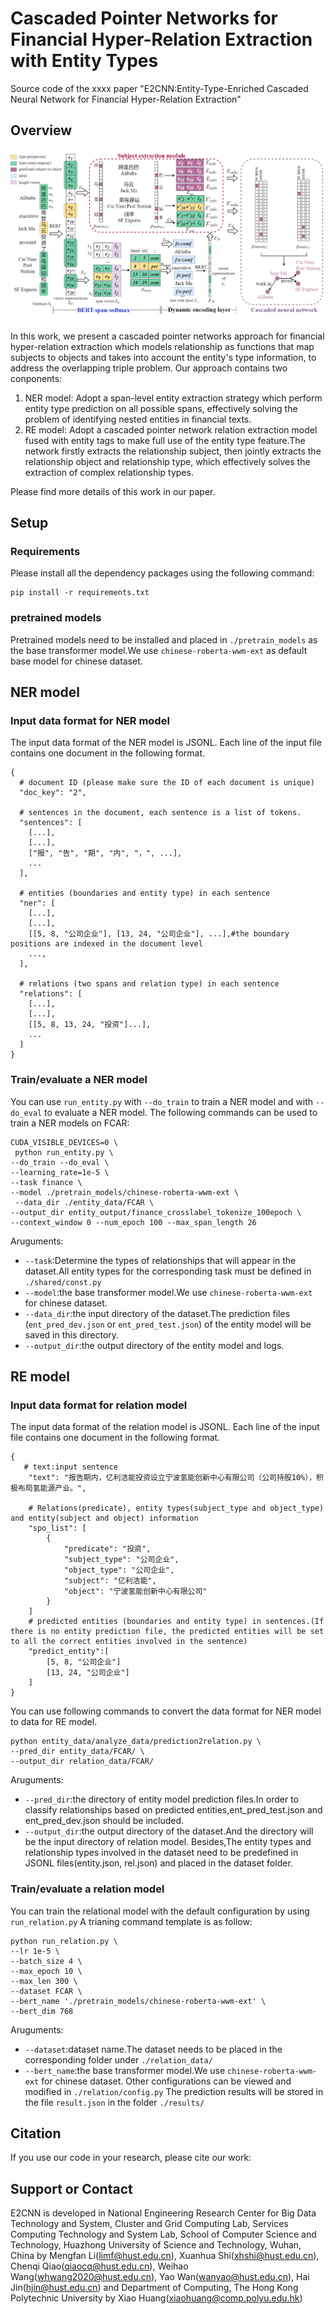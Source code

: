 # Cascaded Pointer Networks for Financial Hyper-Relation Extraction with Entity Types
Source code of the xxxx paper "E2CNN:Entity-Type-Enriched Cascaded Neural Network for Financial Hyper-Relation Extraction"

## Overview
![](./figs/overview.png)

In this work, we present a cascaded pointer networks approach for financial hyper-relation extraction which models relationship as functions that map subjects to objects and takes into account the entity's type information, to address the overlapping triple problem. Our approach contains two conponents:

1. NER model: Adopt a span-level entity extraction strategy which perform entity type prediction on all possible spans, effectively solving the problem of identifying nested entities in financial texts.
2. RE model: Adopt a cascaded pointer network relation extraction model fused with entity tags to make full use of the entity type feature.The network firstly extracts the relationship subject, then jointly extracts the relationship object and relationship type, which effectively solves the extraction of complex relationship types.

Please find more details of this work in our paper.

## Setup
### Requirements
Please install all the dependency packages using the following command:
```
pip install -r requirements.txt
```
### pretrained models
Pretrained models need to be installed and placed in `./pretrain_models` as the base transformer model.We use `chinese-roberta-wwm-ext` as default base model for chinese dataset.

## NER model

### Input data format for NER model

The input data format of the NER model is JSONL. Each line of the input file contains one document in the following format.
```
{
  # document ID (please make sure the ID of each document is unique)
  "doc_key": "2",

  # sentences in the document, each sentence is a list of tokens.
  "sentences": [
    [...],
    [...],
    ["报", "告", "期", "内", "，", ...],
    ...
  ],

  # entities (boundaries and entity type) in each sentence
  "ner": [
    [...],
    [...],
    [[5, 8, "公司企业"], [13, 24, "公司企业"], ...],#the boundary positions are indexed in the document level
    ...,
  ],

  # relations (two spans and relation type) in each sentence
  "relations": [
    [...],
    [...],
    [[5, 8, 13, 24, "投资"]...],
    ...
  ]
}
```


### Train/evaluate a NER model

You can use `run_entity.py` with `--do_train` to train a NER model and with `--do_eval` to evaluate a NER model. 
The following commands can be used to train a NER models on FCAR:
```
CUDA_VISIBLE_DEVICES=0 \
 python run_entity.py \
--do_train --do_eval \
--learning_rate=1e-5 \
--task finance \
--model ./pretrain_models/chinese-roberta-wwm-ext \
 --data_dir ./entity_data/FCAR \
--output_dir entity_output/finance_crosslabel_tokenize_100epoch \
--context_window 0 --num_epoch 100 --max_span_length 26
```
Aruguments:
* `--task`:Determine the types of relationships that will appear in the dataset.All entity types for the corresponding task must be defined in `./shared/const.py`
* `--model`:the base transformer model.We use `chinese-roberta-wwm-ext` for chinese dataset.
* `--data_dir`:the input directory of the dataset.The prediction files (`ent_pred_dev.json` or `ent_pred_test.json`) of the entity model will be saved in this directory.
* `--output_dir`:the output directory of the entity model and logs.

## RE model

### Input data format for relation model

The input data format of the relation model is JSONL. Each line of the input file contains one document in the following format.
```
{
   # text:input sentence
    "text": "报告期内，亿利洁能投资设立宁波氢能创新中心有限公司（公司持股10%），积极布局氢能源产业。",

    # Relations(predicate), entity types(subject_type and object_type) and entity(subject and object) information
    "spo_list": [
        {
            "predicate": "投资",
            "subject_type": "公司企业",
            "object_type": "公司企业",
            "subject": "亿利洁能", 
            "object": "宁波氢能创新中心有限公司"
        }
    ]
    # predicted entities (boundaries and entity type) in sentences.(If there is no entity prediction file, the predicted entities will be set to all the correct entities involved in the sentence)
    "predict_entity":[
        [5, 8, "公司企业"]
        [13, 24, "公司企业"]
    ]
}
```
You can use following commands to convert the data format for NER model to data for RE model.
```
python entity_data/analyze_data/prediction2relation.py \
--pred_dir entity_data/FCAR/ \
--output_dir relation_data/FCAR/ 
``` 
Aruguments:
* `--pred_dir`:the directory of entity model prediction files.In order to classify relationships based on predicted entities,ent_pred_test.json and ent_pred_dev.json should be included.
* `--output_dir`:the output directory of the dataset.And the directory will be the input directory of relation model.
Besides,The entity types and relationship types involved in the dataset need to be predefined in JSONL files(entity.json, rel.json) and placed in the dataset folder.

### Train/evaluate a relation model 
You can train the relational model with the default configuration by using `run_relation.py`
A trianing command template is as follow:
```
python run_relation.py \
--lr 1e-5 \
--batch_size 4 \
--max_epoch 10 \
--max_len 300 \
--dataset FCAR \
--bert_name './pretrain_models/chinese-roberta-wwm-ext' \
--bert_dim 768 
```
Aruguments:
* `--dataset`:dataset name.The dataset needs to be placed in the corresponding folder under `./relation_data/`
* `--bert_name`:the base transformer model.We use `chinese-roberta-wwm-ext` for chinese dataset.
Other configurations can be viewed and modified in `./relation/config.py`
The prediction results will be stored in the file `result.json` in the folder `./results/`

## Citation
If you use our code in your research, please cite our work:

## Support or Contact
E2CNN is developed in National Engineering Research Center for Big Data Technology and System, Cluster and Grid Computing Lab, Services Computing Technology and System Lab, School of Computer Science and Technology, Huazhong University of Science and Technology, Wuhan, China by Mengfan Li(limf@hust.edu.cn), Xuanhua Shi(xhshi@hust.edu.cn), Chenqi Qiao(qiaocq@hust.edu.cn), Weihao Wang(whwang2020@hust.edu.cn), Yao Wan(wanyao@hust.edu.cn), Hai Jin(hjin@hust.edu.cn) and Department of Computing, The Hong Kong Polytechnic University by Xiao Huang(xiaohuang@comp.polyu.edu.hk)